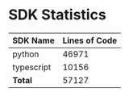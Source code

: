 # SDK Statistics

| SDK Name | Lines of Code |
| -------- | ------------- |
| python | 46971 |
| typescript | 10156 |
| **Total** | 57127 |
